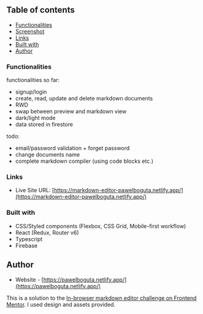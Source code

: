 ## Table of contents

  - [Functionalities](#functionalities)
  - [Screenshot](#screenshot)
  - [Links](#links)
  - [Built with](#built-with)
  - [Author](#author)

### Functionalities

functionalities so far:

- signup/login
- create, read, update and delete markdown documents
- RWD
- swap between preview and markdown view
- dark/light mode
- data stored in firestore

todo:

- email/password validation + forget password 
- change documents name
- complete markdown compiler (using code blocks etc.)


### Links 
- Live Site URL: [https://markdown-editor-pawelboguta.netlify.app/](https://markdown-editor-pawelboguta.netlify.app/)

### Built with

- CSS/Styled components (Flexbox, CSS Grid, Mobile-first workflow)
- React (Redux, Router v6)
- Typescript
- Firebase

## Author

- Website - [https://pawelboguta.netlify.app/](https://pawelboguta.netlify.app/)

This is a solution to the [In-browser markdown editor challenge on Frontend Mentor](https://www.frontendmentor.io/challenges/inbrowser-markdown-editor-r16TrrQX9). I used design and assets provided.

